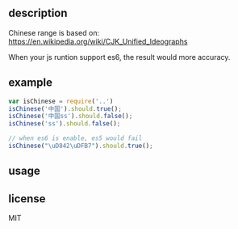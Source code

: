 ## description

Chinese range is based on: https://en.wikipedia.org/wiki/CJK_Unified_Ideographs

When your js runtion support es6, the result would more accuracy.


## example

```js
var isChinese = require('..')
isChinese('中国').should.true();
isChinese('中国ss').should.false();
isChinese('ss').should.false();

// when es6 is enable, es5 would fail
isChinese("\uD842\uDFB7").should.true();

```

## usage

## license

MIT
